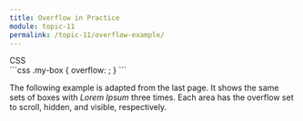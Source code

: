 ```yaml
---
title: Overflow in Practice
module: topic-11
permalink: /topic-11/overflow-example/
---
```


<div class="divider-heading"></div>

<div class="code-heading">
  <span class="css">CSS</span>
</div>
```css
.my-box {
  overflow: ;
}
```

The following example is adapted from the last page. It shows the same sets of boxes with _Lorem Ipsum_ three times. Each area has the overflow set to scroll, hidden, and visible, respectively.

<div class="codepen-embed">
  <p data-height="600" data-theme-id="30567" data-slug-hash="VwjXorR" data-default-tab="css,result" data-user="retrog4m3r" data-embed-version="2" data-pen-title="Overflow, Pt. 1" class="codepen"></p>
</div>
